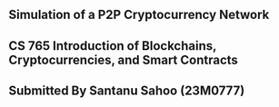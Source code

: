 ## Simulation of a P2P Cryptocurrency Network
## CS 765 Introduction of Blockchains, Cryptocurrencies, and Smart Contracts
## Submitted By Santanu Sahoo (23M0777)
